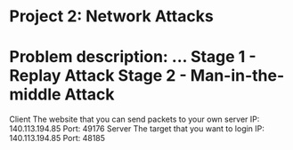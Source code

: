 # Project 2: Network Attacks
Problem description: ...
Stage 1 - Replay Attack
Stage 2 - Man-in-the-middle Attack
===========
Client
	The website that you can send packets to your own server
	IP: 140.113.194.85
	Port: 49176
Server
	The target that you want to login
	IP: 140.113.194.85
	Port: 48185